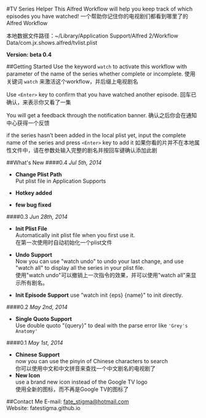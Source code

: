 #TV Series Helper
This Alfred Workflow will help you keep track of which episodes you have watched!
一个帮助你记住你的电视剧们都看到哪里了的Alfred Workflow

本地数据文件路径：~/Library/Application Support/Alfred 2/Workflow Data/com.jx.shows.alfred/tvlist.plist

__Version: beta 0.4__

##Getting Started
Use the keyword `watch` to activate this workflow with parameter of the name of the series whether complete or incomplete.
使用关键词 `watch` 来激活这个workflow，并后缀上电视剧名

Use `<Enter>` key to confirm that you have watched another episode.
回车已确认，来表示你又看了一集

You will get a feedback through the notification banner.
确认之后你会在通知中心获得一个反馈

if the series hasn’t been added in the local plist yet, input the complete name of the series and press `<Enter>` key to add it
如果你看的片并不在本地属性文件中，请在参数处输入完整的剧名并按回车键确认添加此剧

##What's New
####0.4
_Jul 5th, 2014_

- __Change Plist Path__  
    Put plist file in Application Supports

- __Hotkey added__ 

- __few bug fixed__ 

####0.3
_Jun 28th, 2014_

- __Init Plist File__  
    Automatically init plist file when you first use it.  
    在第一次使用时自动初始化一个plist文件
        
- __Undo Support__  
    Now you can use "watch undo" to undo your last change, and use "watch all" to display all the series in your plist file.  
    使用"watch undo"可以撤销上一次指令的效果，并可以使用"watch all"来显示所有剧名。
    
- __Init Episode Support__ 
    use ”watch init {eps} {name}" to init directly.

####0.2
_May 2nd, 2014_

- __Single Quoto Support__  
    Use double quoto "{query}" to deal with the parse error like `'Grey's Anatomy'`  

####0.1
_May 1st, 2014_  

- __Chinese Support__  
    now you can use the pinyin of Chinese characters to search  
    你可以使用中文和中文拼音来查找一个中文剧名的电视剧了  
- __New Icon__  
    use a brand new icon instead of the Google TV logo  
    使用全新的图标，而不再是Google TV的图标了
    
##Contact Me
E-mail: fate_stigma@hotmail.com  
Website: fatestigma.github.io

